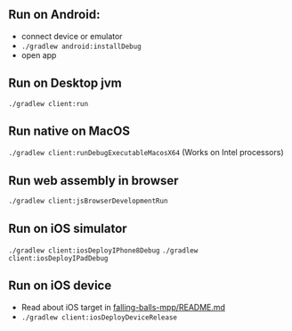 ## Run on Android:
- connect device or emulator
- `./gradlew android:installDebug`
- open app

## Run on Desktop jvm
  `./gradlew client:run`

## Run native on MacOS
  `./gradlew client:runDebugExecutableMacosX64` (Works on Intel processors)

## Run web assembly in browser
  `./gradlew client:jsBrowserDevelopmentRun`

## Run on iOS simulator
  `./gradlew client:iosDeployIPhone8Debug`
  `./gradlew client:iosDeployIPadDebug`

## Run on iOS device
- Read about iOS target in [falling-balls-mpp/README.md](../falling-balls-mpp/README.md)
- `./gradlew client:iosDeployDeviceRelease`
